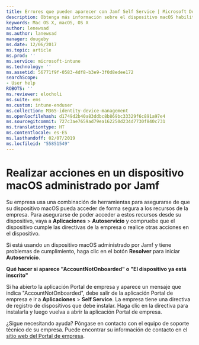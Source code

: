 ```yaml
---
title: Errores que pueden aparecer con Jamf Self Service | Microsoft Docs
description: Obtenga más información sobre el dispositivo macOS habilitado para Intune administrado por Jamf.
keywords: Mac OS X, macOS, OS X
author: lenewsad
ms.author: lanewsad
manager: dougeby
ms.date: 12/06/2017
ms.topic: article
ms.prod: ''
ms.service: microsoft-intune
ms.technology: ''
ms.assetid: 56771f9f-0583-4df8-b3e9-3f0d8edee172
searchScope:
- User help
ROBOTS: ''
ms.reviewer: elocholi
ms.suite: ems
ms.custom: intune-enduser
ms.collection: M365-identity-device-management
ms.openlocfilehash: d1749d2b40a83ddbc8b869bc33329f6c891a97e4
ms.sourcegitcommit: 727c3ae7659ad79ea162250d234d7730f840c731
ms.translationtype: HT
ms.contentlocale: es-ES
ms.lasthandoff: 02/07/2019
ms.locfileid: "55851549"
---
```

# <a name="performing-actions-on-a-macos-device-managed-by-jamf"></a>Realizar acciones en un dispositivo macOS administrado por Jamf

Su empresa usa una combinación de herramientas para asegurarse de que su dispositivo macOS pueda acceder de forma segura a los recursos de la empresa. Para asegurarse de poder acceder a estos recursos desde su dispositivo, vaya a **Aplicaciones** > **Autoservicio** y compruebe que el dispositivo cumple las directivas de la empresa o realice otras acciones en el dispositivo.

Si está usando un dispositivo macOS administrado por Jamf y tiene problemas de cumplimiento, haga clic en el botón **Resolver** para iniciar **Autoservicio**.

__Qué hacer si aparece "AccountNotOnboarded" o "El dispositivo ya está inscrito"__

Si ha abierto la aplicación Portal de empresa y aparece un mensaje que indica "AccountNotOnboarded", debe salir de la aplicación Portal de empresa e ir a **Aplicaciones** > **Self Service**. La empresa tiene una directiva de registro de dispositivos que debe instalar. Haga clic en la directiva para instalarla y luego vuelva a abrir la aplicación Portal de empresa.

¿Sigue necesitando ayuda? Póngase en contacto con el equipo de soporte técnico de su empresa. Puede encontrar su información de contacto en el [sitio web del Portal de empresa](https://go.microsoft.com/fwlink/?linkid=2010980).
